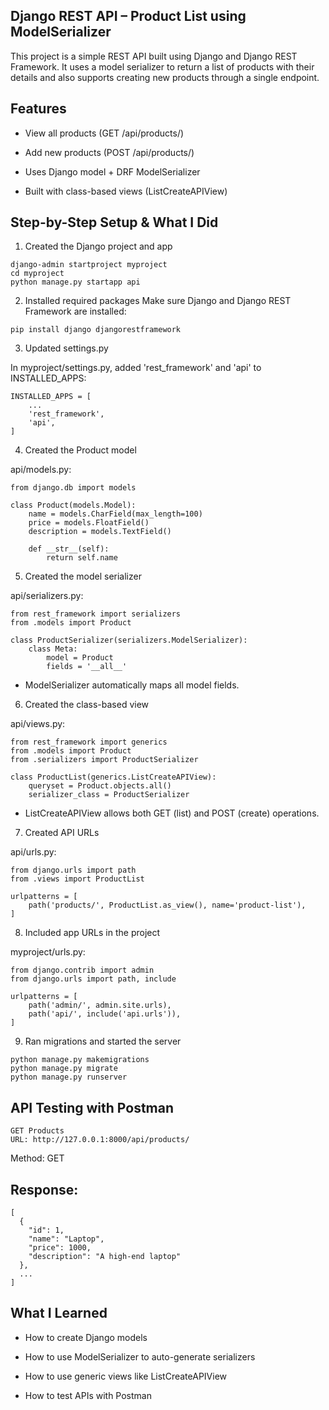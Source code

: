 ## Django REST API – Product List using ModelSerializer

This project is a simple REST API built using Django and Django REST Framework. It uses a model serializer to return a list of products with their details and also supports creating new products through a single endpoint.

## Features

- View all products (GET /api/products/)

- Add new products (POST /api/products/)

- Uses Django model + DRF ModelSerializer

- Built with class-based views (ListCreateAPIView)


## Step-by-Step Setup & What I Did

1. Created the Django project and app
```
django-admin startproject myproject
cd myproject
python manage.py startapp api
```

2. Installed required packages
Make sure Django and Django REST Framework are installed:
```
pip install django djangorestframework
```

 3. Updated settings.py

In myproject/settings.py, added 'rest_framework' and 'api' to INSTALLED_APPS:
```
INSTALLED_APPS = [
    ...
    'rest_framework',
    'api',
]
```

4. Created the Product model

api/models.py:
```
from django.db import models

class Product(models.Model):
    name = models.CharField(max_length=100)
    price = models.FloatField()
    description = models.TextField()

    def __str__(self):
        return self.name
```
5. Created the model serializer
 
api/serializers.py:
```
from rest_framework import serializers
from .models import Product

class ProductSerializer(serializers.ModelSerializer):
    class Meta:
        model = Product
        fields = '__all__'
```

- ModelSerializer automatically maps all model fields.

6. Created the class-based view

api/views.py:
```
from rest_framework import generics
from .models import Product
from .serializers import ProductSerializer

class ProductList(generics.ListCreateAPIView):
    queryset = Product.objects.all()
    serializer_class = ProductSerializer
```

- ListCreateAPIView allows both GET (list) and POST (create) operations.

7. Created API URLs

api/urls.py:
```
from django.urls import path
from .views import ProductList

urlpatterns = [
    path('products/', ProductList.as_view(), name='product-list'),
]
```

8. Included app URLs in the project

myproject/urls.py:
```
from django.contrib import admin
from django.urls import path, include

urlpatterns = [
    path('admin/', admin.site.urls),
    path('api/', include('api.urls')),
]
```

9. Ran migrations and started the server
```
python manage.py makemigrations
python manage.py migrate
python manage.py runserver
```

## API Testing with Postman
```
GET Products
URL: http://127.0.0.1:8000/api/products/
```

Method: GET

## Response:
```
[
  {
    "id": 1,
    "name": "Laptop",
    "price": 1000,
    "description": "A high-end laptop"
  },
  ...
]
```

## What I Learned

- How to create Django models

- How to use ModelSerializer to auto-generate serializers

- How to use generic views like ListCreateAPIView

- How to test APIs with Postman
